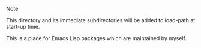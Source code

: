> [!NOTE]
>
> This directory and its immediate subdirectories will be added to
> load-path at start-up time.

This is a place for Emacs Lisp packages which are maintained by myself.
